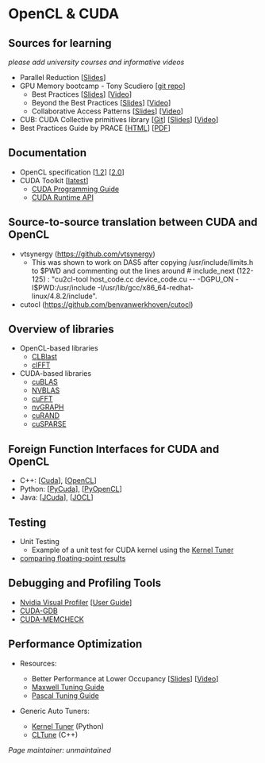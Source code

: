 # OpenCL & CUDA


## Sources for learning
 *please add university courses and informative videos*
 * Parallel Reduction [[Slides](http://developer.download.nvidia.com/compute/cuda/1.1-Beta/x86_website/projects/reduction/doc/reduction.pdf)]
 * GPU Memory bootcamp - Tony Scudiero [[git repo](https://github.com/tscudiero/MemBootcamp)]
   * Best Practices [[Slides](https://github.com/tscudiero/MemBootcamp/blob/master/Slides/S5353_Scudiero_Bootcamp1.pdf)] [[Video](http://on-demand.gputechconf.com/gtc/2015/video/S5353.html)]
   * Beyond the Best Practices [[Slides](https://github.com/tscudiero/MemBootcamp/blob/master/Slides/S5376-Scudiero_Bootcamp2.pdf)] [[Video](http://on-demand.gputechconf.com/gtc/2015/video/S5376.html)]
   * Collaborative Access Patterns [[Slides](https://github.com/tscudiero/MemBootcamp/blob/master/Slides/S6181-Scudiero_Bootcamp3.pdf)] [[Video](http://on-demand.gputechconf.com/gtc/2016/video/s6181-tony-scudiero-bootcamp-3.mp4)]
 * CUB: CUDA Collective primitives library [[Git](https://github.com/NVlabs/cub)] [[Slides](http://on-demand.gputechconf.com/gtc/2015/presentation/S5617-Duane-Merrill.pdf)] [[Video](http://on-demand.gputechconf.com/gtc/2015/video/S5617.html)]
 * Best Practices Guide by PRACE [[HTML](https://prace-ri.eu/training-support/best-practice-guides/best-practice-guide-gpgpu/)] [[PDF](https://prace-ri.eu/wp-content/uploads/Best-Practice-Guide_GPGPU.pdf)]

## Documentation
* OpenCL specification [[1.2](https://www.khronos.org/registry/cl/sdk/1.2/docs/man/xhtml/)] [[2.0](https://www.khronos.org/registry/cl/sdk/2.0/docs/man/xhtml/)]
* CUDA Toolkit [[latest](http://docs.nvidia.com/cuda/index.html)]
   * [CUDA Programming Guide](http://docs.nvidia.com/cuda/cuda-c-programming-guide/index.html)
   * [CUDA Runtime API](http://docs.nvidia.com/cuda/cuda-runtime-api/index.html)


## Source-to-source translation between CUDA and OpenCL
* vtsynergy (https://github.com/vtsynergy)
   * This was shown to work on DAS5 after copying /usr/include/limits.h to $PWD and commenting out the lines around # include_next (122-125) :
   "cu2cl-tool host_code.cc device_code.cu  -- -DGPU_ON -I$PWD:/usr/include -I/usr/lib/gcc/x86_64-redhat-linux/4.8.2/include".
* cutocl (https://github.com/benvanwerkhoven/cutocl)


## Overview of libraries
* OpenCL-based libraries
  * [CLBlast](https://github.com/CNugteren/CLBlast)
  * [clFFT](https://github.com/clMathLibraries/clFFT)
* CUDA-based libraries
  * [cuBLAS](http://docs.nvidia.com/cuda/cublas/index.html)
  * [NVBLAS](http://docs.nvidia.com/cuda/nvblas/index.html)
  * [cuFFT](http://docs.nvidia.com/cuda/cufft/index.html)
  * [nvGRAPH](http://docs.nvidia.com/cuda/nvgraph/index.html)
  * [cuRAND](http://docs.nvidia.com/cuda/curand/index.html)
  * [cuSPARSE](http://docs.nvidia.com/cuda/cusparse/index.html)


## Foreign Function Interfaces for CUDA and OpenCL
 * C++: [[Cuda](https://github.com/eyalroz/cuda-api-wrappers/)], [[OpenCL](https://github.com/KhronosGroup/OpenCL-CLHPP)]
 * Python: [[PyCuda](https://mathema.tician.de/software/pycuda/)], [[PyOpenCL](https://mathema.tician.de/software/pycuda/)]
 * Java: [[JCuda](http://www.jcuda.org/)], [[JOCL](http://www.jocl.org/)]


## Testing
 * Unit Testing
    * Example of a unit test for CUDA kernel using the [Kernel Tuner](https://github.com/benvanwerkhoven/kernel_tuner/blob/master/examples/cuda/test_vector_add.py)
 * [comparing floating-point results](http://docs.nvidia.com/cuda/floating-point/index.html)


## Debugging and Profiling Tools
 * [Nvidia Visual Profiler](https://developer.nvidia.com/nvidia-visual-profiler) [[User Guide](http://docs.nvidia.com/cuda/profiler-users-guide)]
 * [CUDA-GDB](http://docs.nvidia.com/cuda/cuda-gdb/index.html)
 * [CUDA-MEMCHECK](http://docs.nvidia.com/cuda/cuda-memcheck/index.html)


## Performance Optimization
 * Resources:
     * Better Performance at Lower Occupancy [[Slides](http://www.nvidia.com/content/gtc-2010/pdfs/2238_gtc2010.pdf)] [[Video](http://on-demand.gputechconf.com/gtc/2010/video/S12238-Better-Performance-at-Lower-Occupancy.mp4)]
     * [Maxwell Tuning Guide](http://docs.nvidia.com/cuda/maxwell-tuning-guide)
     * [Pascal Tuning Guide](http://docs.nvidia.com/cuda/pascal-tuning-guide)

 * Generic Auto Tuners:
     * [Kernel Tuner](https://github.com/benvanwerkhoven/kernel_tuner) (Python)
     * [CLTune](https://github.com/CNugteren/CLTune) (C++)


*Page maintainer: unmaintained*
